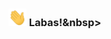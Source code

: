 ### <img src="https://github.com/SatYu26/SatYu26/blob/master/Assets/Hi.gif" width="29px"> Labas!&nbsp>
